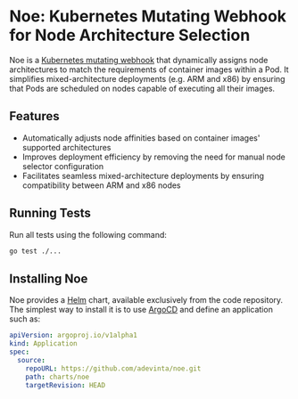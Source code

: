 # Noe: Kubernetes Mutating Webhook for Node Architecture Selection

Noe is a [Kubernetes mutating webhook](https://kubernetes.io/docs/reference/access-authn-authz/extensible-admission-controllers/) that dynamically assigns node architectures to match the requirements of container images within a Pod. It simplifies mixed-architecture deployments (e.g. ARM and x86) by ensuring that Pods are scheduled on nodes capable of executing all their images.

## Features

- Automatically adjusts node affinities based on container images' supported architectures
- Improves deployment efficiency by removing the need for manual node selector configuration
- Facilitates seamless mixed-architecture deployments by ensuring compatibility between ARM and x86 nodes

## Running Tests

Run all tests using the following command:

```bash
go test ./...
```

## Installing Noe

Noe provides a [Helm](https://helm.sh/) chart, available exclusively from the code repository. The simplest way to install it is to use [ArgoCD](https://argo-cd.readthedocs.io/en/stable/) and define an application such as:

```yaml
apiVersion: argoproj.io/v1alpha1
kind: Application
spec:
  source:
    repoURL: https://github.com/adevinta/noe.git
    path: charts/noe
    targetRevision: HEAD
```